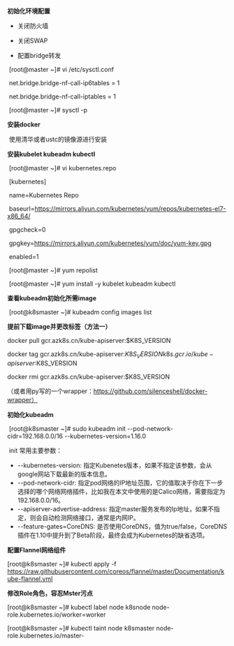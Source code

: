 **初始化环境配置**

- 关闭防火墙
- 关闭SWAP

- 配置bridge转发

​            [root@master ~]# vi /etc/sysctl.conf

​            net.bridge.bridge-nf-call-ip6tables = 1

​            net.bridge.bridge-nf-call-iptables = 1

​            [root@master ~]# sysctl -p

**安装docker**

​        使用清华或者ustc的镜像源进行安装



**安装kubelet kubeadm kubectl**

​    [root@master ~]# vi kubernetes.repo

​    [kubernetes]

​        name=Kubernetes Repo

​        baseurl=https://mirrors.aliyun.com/kubernetes/yum/repos/kubernetes-el7-x86_64/

​        gpgcheck=0

​        gpgkey=https://mirrors.aliyun.com/kubernetes/yum/doc/yum-key.gpg

​        enabled=1

​    [root@master ~]# yum repolist

​    [root@master ~]# yum install -y kubelet kubeadm kubectl



**查看kubeadm初始化所需image**

​    [root@k8smaster ~]# kubeadm config images list



**提前下载image并更改标签（方法一）**

docker pull gcr.azk8s.cn/kube-apiserver:$K8S_VERSION

docker tag gcr.azk8s.cn/kube-apiserver:$K8S_VERSION k8s.gcr.io/kube-apiserver:$K8S_VERSION

docker rmi gcr.azk8s.cn/kube-apiserver:$K8S_VERSION

（或者用py写的一个wrapper：https://github.com/silenceshell/docker-wrapper）



**初始化kubeadm**

​    [root@k8smaster ~]# sudo kubeadm init --pod-network-cidr=192.168.0.0/16 --kubernetes-version=1.16.0

​    init 常用主要参数：

- --kubernetes-version: 指定Kubenetes版本，如果不指定该参数，会从google网站下载最新的版本信息。
- --pod-network-cidr: 指定pod网络的IP地址范围，它的值取决于你在下一步选择的哪个网络网络插件，比如我在本文中使用的是Calico网络，需要指定为192.168.0.0/16。
- --apiserver-advertise-address: 指定master服务发布的Ip地址，如果不指定，则会自动检测网络接口，通常是内网IP。
- --feature-gates=CoreDNS: 是否使用CoreDNS，值为true/false，CoreDNS插件在1.10中提升到了Beta阶段，最终会成为Kubernetes的缺省选项。



**配置Flannel网络组件**

[root@k8smaster ~]# kubectl apply -f https://raw.githubusercontent.com/coreos/flannel/master/Documentation/kube-flannel.yml



**修改Role角色，容忍Mster污点**

[root@k8smaster ~]# kubectl label node k8snode node-role.kubernetes.io/worker=worker

[root@k8smaster ~]# kubectl taint node k8smaster node-role.kubernetes.io/master-